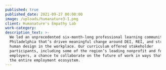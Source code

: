 ```yaml
---
published: true
published_date: 2021-09-27 00:00:00
image: /uploads/humanature3-1.png
client: Humanature's Empathy Lab
work-category:
description_text: >-
  We led an unprecedented six-month-long professional learning community in
  Philadelphia that’s driven meaningful change around DEI, REI, and strategic
  human design in the workplace. Our curriculum offered stakeholder
  participants, including some of the region’s leading nonprofit and for-profit
  employers, a chance to collaborate on the future of work in ways that benefit
  the entire employment ecosystem.  
---
```


